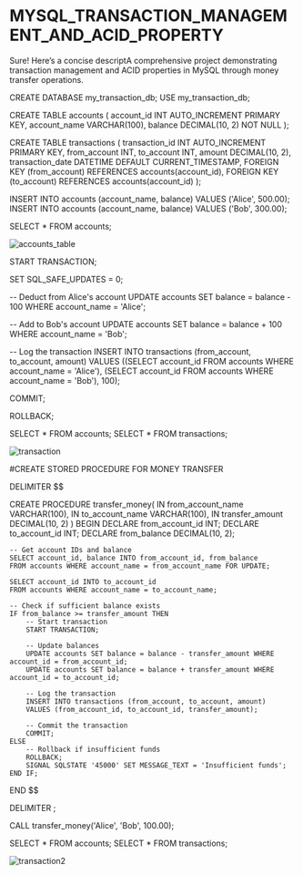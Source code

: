 # MYSQL_TRANSACTION_MANAGEMENT_AND_ACID_PROPERTY
Sure! Here’s a concise descriptA comprehensive project demonstrating transaction management and ACID properties in MySQL through money transfer operations.

CREATE DATABASE my_transaction_db;
USE my_transaction_db;

CREATE TABLE accounts (
    account_id INT AUTO_INCREMENT PRIMARY KEY,
    account_name VARCHAR(100),
    balance DECIMAL(10, 2) NOT NULL
);

CREATE TABLE transactions (
    transaction_id INT AUTO_INCREMENT PRIMARY KEY,
    from_account INT,
    to_account INT,
    amount DECIMAL(10, 2),
    transaction_date DATETIME DEFAULT CURRENT_TIMESTAMP,
    FOREIGN KEY (from_account) REFERENCES accounts(account_id),
    FOREIGN KEY (to_account) REFERENCES accounts(account_id)
);

INSERT INTO accounts (account_name, balance) VALUES ('Alice', 500.00);
INSERT INTO accounts (account_name, balance) VALUES ('Bob', 300.00);

SELECT * FROM accounts;

![accounts_table](https://github.com/user-attachments/assets/2a80fb24-96ae-4a76-a8bb-dd81df873111)

START TRANSACTION;

SET SQL_SAFE_UPDATES = 0;

-- Deduct from Alice's account
UPDATE accounts SET balance = balance - 100 WHERE account_name = 'Alice';

-- Add to Bob's account
UPDATE accounts SET balance = balance + 100 WHERE account_name = 'Bob';

-- Log the transaction
INSERT INTO transactions (from_account, to_account, amount) 
VALUES ((SELECT account_id FROM accounts WHERE account_name = 'Alice'),
        (SELECT account_id FROM accounts WHERE account_name = 'Bob'), 
        100);
        
COMMIT;

ROLLBACK;

SELECT * FROM accounts;
SELECT * FROM transactions;

![transaction](https://github.com/user-attachments/assets/4f771b33-5709-4d0d-9406-2d69a3a4374d)

#CREATE STORED PROCEDURE FOR MONEY TRANSFER

DELIMITER $$

CREATE PROCEDURE transfer_money(
    IN from_account_name VARCHAR(100),
    IN to_account_name VARCHAR(100),
    IN transfer_amount DECIMAL(10, 2)
)
BEGIN
    DECLARE from_account_id INT;
    DECLARE to_account_id INT;
    DECLARE from_balance DECIMAL(10, 2);
    
    -- Get account IDs and balance
    SELECT account_id, balance INTO from_account_id, from_balance
    FROM accounts WHERE account_name = from_account_name FOR UPDATE;

    SELECT account_id INTO to_account_id
    FROM accounts WHERE account_name = to_account_name;

    -- Check if sufficient balance exists
    IF from_balance >= transfer_amount THEN
        -- Start transaction
        START TRANSACTION;

        -- Update balances
        UPDATE accounts SET balance = balance - transfer_amount WHERE account_id = from_account_id;
        UPDATE accounts SET balance = balance + transfer_amount WHERE account_id = to_account_id;

        -- Log the transaction
        INSERT INTO transactions (from_account, to_account, amount)
        VALUES (from_account_id, to_account_id, transfer_amount);

        -- Commit the transaction
        COMMIT;
    ELSE
        -- Rollback if insufficient funds
        ROLLBACK;
        SIGNAL SQLSTATE '45000' SET MESSAGE_TEXT = 'Insufficient funds';
    END IF;
END $$

DELIMITER ;

CALL transfer_money('Alice', 'Bob', 100.00);

SELECT * FROM accounts;
SELECT * FROM transactions;

![transaction2](https://github.com/user-attachments/assets/7b02581a-0ed5-47b8-aa1c-31d5b0b682e4)



